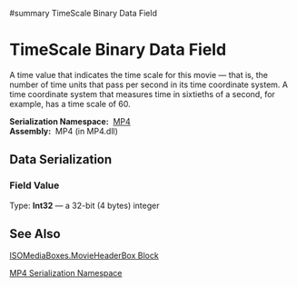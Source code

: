 ﻿#summary TimeScale Binary Data Field

# TimeScale Binary Data Field #


A time value that indicates the time scale for this movie — that is, the number of time units that pass per second in its time coordinate system. A time coordinate system that measures time in sixtieths of a second, for example, has a time scale of 60.

**Serialization Namespace:**  [MP4](Bin_N_MP4.md)<br><b>Assembly:</b>  MP4 (in MP4.dll)<br>
<h2>Data Serialization</h2>

<h3>Field Value</h3>
Type: <b>Int32</b> — a 32-bit (4 bytes) integer <br>
<h2>See Also</h2>

<a href='Bin_T_MP4_ISOMediaBoxes_MovieHeaderBox.md'>ISOMediaBoxes.MovieHeaderBox Block</a>

<a href='Bin_N_MP4.md'>MP4 Serialization Namespace</a>